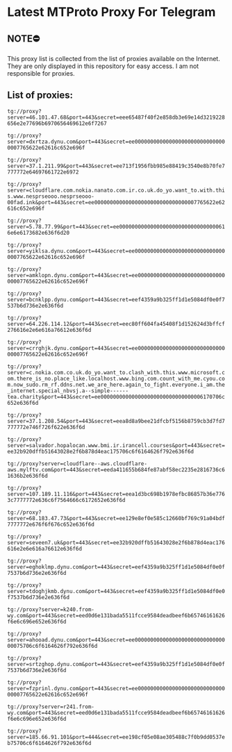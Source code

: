 # Latest MTProto Proxy For Telegram

## NOTE⛔

This proxy list is collected from the list of proxies available on the Internet. They are only displayed in this repository for easy access. I am not responsible for proxies.

## List of proxies:

`tg://proxy?server=46.101.47.68&port=443&secret=eee65487f40f2e858db3e69e14d3219228656e2e77696b6970656469612e6f7267`

`tg://proxy?server=dxrtza.dynu.com&port=443&secret=ee000000000000000000000000000000007765622e62616c652e696f`

`tg://proxy?server=37.1.211.99&port=443&secret=ee713f1956fbb985e88419c3540e8b70fe7777772e64697661722e6972`

`tg://proxy?server=cloudflare.com.nokia.nanato.com.ir.co.uk.do_yo.want_to.with.this.www.nesprseooo.nesprseooo-00fad.ink&port=443&secret=ee000000000000000000000000000000007765622e62616c652e696f`

`tg://proxy?server=5.78.77.99&port=443&secret=ee00000000000000000000000000000000616e6e6173682e636f6d20`

`tg://proxy?server=yiklsa.dynu.com&port=443&secret=ee000000000000000000000000000000007765622e62616c652e696f`

`tg://proxy?server=amklopn.dynu.com&port=443&secret=ee000000000000000000000000000000007765622e62616c652e696f`

`tg://proxy?server=bcnklpp.dynu.com&port=443&secret=eef4359a9b325ff1d1e5084df0e0f7537b6d736e2e636f6d`

`tg://proxy?server=64.226.114.12&port=443&secret=eec80ff604fa45408f1d152624d3bffcf276616e2e6e616a76612e636f6d`

`tg://proxy?server=crrghjk.dynu.com&port=443&secret=ee000000000000000000000000000000007765622e62616c652e696f`

`tg://proxy?server=c.nokia.com.co.uk.do_yo.want_to.clash_with.this.www.microsoft.com.there_is_no.place_like.localhost.www.bing.com.count_with_me.cyou.com.now_sudo.rm_rf.ddns.net.we_are_here.again_to_fight.everyone.i_am.the_internet.special_nbvsj.a--simple------tea.charity&port=443&secret=ee000000000000000000000000000000006170706c652e636f6d`

`tg://proxy?server=37.1.208.54&port=443&secret=eea8d8a9bee21dfcbf5156b8759cb3d7fd7777772e746f726f622e636f6d`

`tg://proxy?server=salvador.hopalocan.www.bmi.ir.irancell.courses&port=443&secret=ee32b920dffb51643028e2f6b878d4eac175706c6f6164626f792e636f6d`

`tg://proxy?server=cloudflare--aws.cloudflare-aws.mylftv.com&port=443&secret=eeda411655b684fe87abf58ec2235e2816736c61636b2e636f6d`

`tg://proxy?server=107.189.11.116&port=443&secret=eea1d3bc698b1978efbc86857b36e7763c7777772e636c6f7564666c6172652e636f6d`

`tg://proxy?server=68.183.47.73&port=443&secret=ee129e8ef0e585c12660bf769c91a04bdf7777772e676f6f676c652e636f6d`

`tg://proxy?server=seveen7.uk&port=443&secret=ee32b920dffb51643028e2f6b878d4eac176616e2e6e616a76612e636f6d`

`tg://proxy?server=eghoklmp.dynu.com&port=443&secret=eef4359a9b325ff1d1e5084df0e0f7537b6d736e2e636f6d`

`tg://proxy?server=tdoghjkmb.dynu.com&port=443&secret=eef4359a9b325ff1d1e5084df0e0f7537b6d736e2e636f6d`

`tg://proxy?server=k240.from-wy.com&port=443&secret=eed0d6e131bada5511fcce9584deadbeef6b65746161626f6e6c696e652e636f6d`

`tg://proxy?server=ahooad.dynu.com&port=443&secret=ee0000000000000000000000000000000075706c6f6164626f792e636f6d`

`tg://proxy?server=srtzghop.dynu.com&port=443&secret=eef4359a9b325ff1d1e5084df0e0f7537b6d736e2e636f6d`

`tg://proxy?server=fzprinl.dynu.com&port=443&secret=ee000000000000000000000000000000007765622e62616c652e696f`

`tg://proxy?server=r241.from-wy.com&port=443&secret=eed0d6e131bada5511fcce9584deadbeef6b65746161626f6e6c696e652e636f6d`

`tg://proxy?server=185.66.91.101&port=444&secret=ee198cf05e08ae305488c7f0b9dd0537eb75706c6f6164626f792e636f6d`

